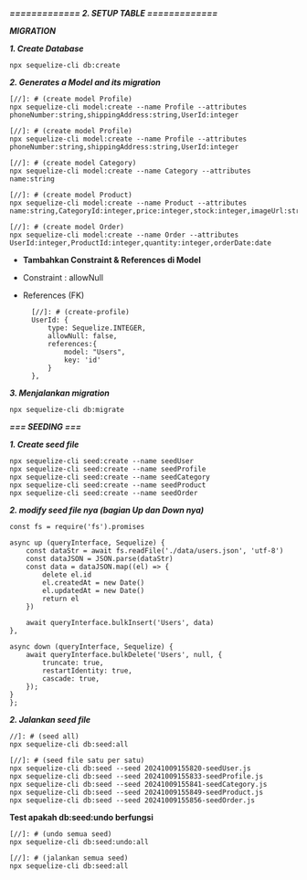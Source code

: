 ***============= 2. SETUP TABLE =============***

***MIGRATION***

***1. Create Database***

    npx sequelize-cli db:create 

***2. Generates a Model and its migration***

    [//]: # (create model Profile)
    npx sequelize-cli model:create --name Profile --attributes phoneNumber:string,shippingAddress:string,UserId:integer

    [//]: # (create model Profile)
    npx sequelize-cli model:create --name Profile --attributes phoneNumber:string,shippingAddress:string,UserId:integer

    [//]: # (create model Category)
    npx sequelize-cli model:create --name Category --attributes name:string

    [//]: # (create model Product)
    npx sequelize-cli model:create --name Product --attributes name:string,CategoryId:integer,price:integer,stock:integer,imageUrl:string

    [//]: # (create model Order)
    npx sequelize-cli model:create --name Order --attributes UserId:integer,ProductId:integer,quantity:integer,orderDate:date

- **Tambahkan Constraint & References di Model**

- Constraint : allowNull
- References (FK)
        
        [//]: # (create-profile)
        UserId: {
            type: Sequelize.INTEGER,
            allowNull: false,
            references:{
                model: "Users",
                key: 'id'
            }
        },


***3. Menjalankan migration***

    npx sequelize-cli db:migrate


***=== SEEDING ===***

***1. Create seed file***

    npx sequelize-cli seed:create --name seedUser
    npx sequelize-cli seed:create --name seedProfile
    npx sequelize-cli seed:create --name seedCategory
    npx sequelize-cli seed:create --name seedProduct
    npx sequelize-cli seed:create --name seedOrder

***2. modify seed file nya (bagian Up dan Down nya)***
    
    const fs = require('fs').promises
    
    async up (queryInterface, Sequelize) {
        const dataStr = await fs.readFile('./data/users.json', 'utf-8')
        const dataJSON = JSON.parse(dataStr)
        const data = dataJSON.map((el) => {
            delete el.id 
            el.createdAt = new Date()
            el.updatedAt = new Date()
            return el
        })

        await queryInterface.bulkInsert('Users', data)
    },

    async down (queryInterface, Sequelize) {
        await queryInterface.bulkDelete('Users', null, {
            truncate: true,
            restartIdentity: true,
            cascade: true,
        });
    }
    };

***2. Jalankan seed file***

    //]: # (seed all)
    npx sequelize-cli db:seed:all

    [//]: # (seed file satu per satu)
    npx sequelize-cli db:seed --seed 20241009155820-seedUser.js
    npx sequelize-cli db:seed --seed 20241009155833-seedProfile.js
    npx sequelize-cli db:seed --seed 20241009155841-seedCategory.js
    npx sequelize-cli db:seed --seed 20241009155849-seedProduct.js
    npx sequelize-cli db:seed --seed 20241009155856-seedOrder.js

**Test apakah db:seed:undo berfungsi**

    [//]: # (undo semua seed)
    npx sequelize-cli db:seed:undo:all

    [//]: # (jalankan semua seed)
    npx sequelize-cli db:seed:all